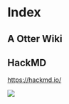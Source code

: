 # Index

## A Otter Wiki



## HackMD

https://hackmd.io/

![](/wiki/index/a/image-1704561129483.png)
